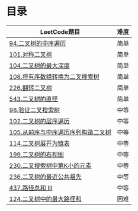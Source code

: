 # 目录
| LeetCode题目 | 难度 |
| ------ | --- | 
| [94.二叉树的中序遍历](https://leetcode.cn/problems/binary-tree-inorder-traversal)  | 简单 |
| [101.对称二叉树](https://leetcode.cn/problems/symmetric-tree)  | 简单 |
| [104.二叉树的最大深度](https://leetcode.cn/problems/maximum-depth-of-binary-tree)  | 简单 |
| [108.将有序数组转换为二叉搜索树](https://leetcode.cn/problems/convert-sorted-array-to-binary-search-tree)  | 简单 |
| [226.翻转二叉树](https://leetcode.cn/problems/invert-binary-tree)  | 简单 |
| [543.二叉树的直径](https://leetcode.cn/problems/diameter-of-binary-tree)  | 简单 |
| [98.验证二叉搜索树](https://leetcode.cn/problems/validate-binary-search-tree)  | 中等 |
| [102.二叉树的层序遍历](https://leetcode.cn/problems/binary-tree-level-order-traversal)  | 中等 |
| [105.从前序与中序遍历序列构造二叉树](https://leetcode.cn/problems/construct-binary-tree-from-preorder-and-inorder-traversal)  | 中等 |
| [114.二叉树展开为链表](https://leetcode.cn/problems/flatten-binary-tree-to-linked-list)  | 中等 |
| [199.二叉树的右视图](https://leetcode.cn/problems/binary-tree-right-side-view)  | 中等 |
| [230.二叉搜索树中第K小的元素](https://leetcode.cn/problems/kth-smallest-element-in-a-bst)  | 中等 |
| [236.二叉树的最近公共祖先](https://leetcode.cn/problems/lowest-common-ancestor-of-a-binary-tree)  | 中等 |
| [437.路径总和 III](https://leetcode.cn/problems/path-sum-iii)  | 中等 |
| [124.二叉树中的最大路径和](https://leetcode.cn/problems/path-sum-iii)  | 困难 |